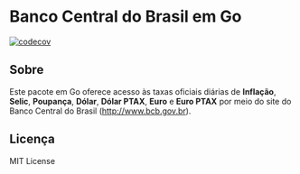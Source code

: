 # Banco Central do Brasil em Go

[![codecov](https://codecov.io/gh/arferreira/banco-central-brasil/branch/main/graph/badge.svg)](https://codecov.io/gh/seu-usuario/banco-central-brasil)

## Sobre

Este pacote em Go oferece acesso às taxas oficiais diárias de **Inflação**, **Selic**, **Poupança**, **Dólar**, **Dólar PTAX**, **Euro** e **Euro PTAX** por meio do site do Banco Central do Brasil (http://www.bcb.gov.br).

## Licença

MIT License
